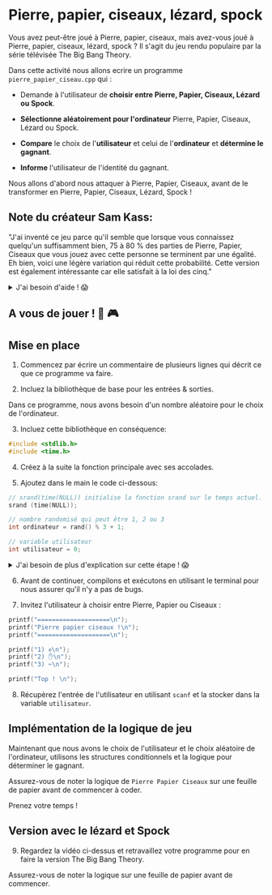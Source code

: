 # Pierre, papier, ciseaux, lézard, spock

Vous avez peut-être joué à Pierre, papier, ciseaux, mais avez-vous joué à Pierre, papier, ciseaux, lézard, spock ? Il s'agit du jeu rendu populaire par la série télévisée The Big Bang Theory.


Dans cette activité nous allons ecrire un programme `pierre_papier_ciseau.cpp` qui :

- Demande à l'utilisateur de **choisir entre Pierre, Papier, Ciseaux, Lézard ou Spock**.

- **Sélectionne aléatoirement pour l'ordinateur** Pierre, Papier, Ciseaux, Lézard ou Spock.

- **Compare** le choix de l'**utilisateur** et celui de l'**ordinateur** et **détermine le gagnant**.

- **Informe** l'utilisateur de l'identité du gagnant.

Nous allons d'abord nous attaquer à Pierre, Papier, Ciseaux, avant de le transformer en Pierre, Papier, Ciseaux, Lézard, Spock !

## Note du créateur Sam Kass:

"J'ai inventé ce jeu parce qu'il semble que lorsque vous connaissez quelqu'un suffisamment bien, 75 à 80 % des parties de Pierre, Papier, Ciseaux que vous jouez avec cette personne se terminent par une égalité. Eh bien, voici une légère variation qui réduit cette probabilité. Cette version est également intéressante car elle satisfait à la loi des cinq."



<details>
<summary>J'ai besoin d'aide ! 😱</summary>
<p>

- Les ciseaux coupent le papier.
- Le papier recouvre la pierre.
- La pierre écrase le lézard.
- Le lézard empoisonne Spock.
- Spock écrase les ciseaux.
- Les ciseaux décapitent le lézard.
- Le lézard mange le papier.
- Le papier réfute Spock.
- Spock vaporise la pierre.

(et comme il elle l'a toujours fait) la pierre écrase les ciseaux.



</p>
</details>


## A vous de jouer ! 🧩 🎮

## Mise en place

1. Commencez par écrire un commentaire de plusieurs lignes qui décrit ce que ce programme va faire.

2. Incluez la bibliothèque de base pour les entrées & sorties.

Dans ce programme, nous avons besoin d'un nombre aléatoire pour le choix de l'ordinateur.

3. Incluez cette bibliothèque en conséquence:
```cpp
#include <stdlib.h>
#include <time.h>
```

4. Créez à la suite la fonction principale avec ses accolades.

5. Ajoutez dans le main le code ci-dessous:
  ```cpp
  // srand(time(NULL)) initialise la fonction srand sur le temps actuel.
  srand (time(NULL));

  // nombre randomisé qui peut être 1, 2 ou 3
  int ordinateur = rand() % 3 + 1;

  // variable utilisateur
  int utilisateur = 0;
  ```

  <details>
  <summary>J'ai besoin de plus d'explication sur cette étape ! 😱</summary>
  <p>

  Le C++ possède une fonction `rand()` issue de `stdlib.h` qui génère un nombre aléatoire.

  Ainsi, si vous ajoutez `#include <stdlib.h>` au début de votre programme, vous pouvez utiliser la fonction `rand()` comme suit :

  ```cpp
  printf("%d", rand());
  printf("%d", rand());
  printf("%d", rand());
  ```
  cela affichera par exemple:

  ```
  1804289383
  846930886
  1681692777
  ```

  Pour cette partie du projet, nous ne voulons pas de nombres complètement aléatoires. Nous voulons soit 1, 2, ou 3.

  C'est là que l'opérateur **modulo** `%` entre en jeu ! L'opérateur modulo calcule le reste d'une division.

  En faisant `rand() % 3`, nous divisons le nombre aléatoire par 3 et trouvons le reste (et le reste ne peut être que 0, 1 ou 2).

  ```cpp
  printf("%d", rand() % 3);
  printf("%d", rand() % 3);
  printf("%d", rand() % 3);

  ```

  Cela transformera chaque nombre aléatoire en 0, 1 ou 2 :
  ```
  2
  0
  1
  ```

  Nous voulons 1, 2 ou 3 à la place, donc nous pouvons simplement ajouter 1 :

  ```cpp
  printf("%d", rand() % 3 + 1);
  printf("%d", rand() % 3 + 1);
  printf("%d", rand() % 3 + 1);

  ```

  </p>
  </details>


6. Avant de continuer, compilons et exécutons en utilisant le terminal pour nous assurer qu'il n'y a pas de bugs.

7. Invitez l'utilisateur à choisir entre Pierre, Papier ou Ciseaux :

```cpp
printf("====================\n");
printf("Pierre papier ciseaux !\n");
printf("====================\n");

printf("1) ✊\n");
printf("2) ✋\n");
printf("3) ✂️\n");

printf("Top ! \n");

```

8. Récupèrez l'entrée de l'utilisateur en utilisant `scanf` et la stocker dans la variable `utilisateur`.


## Implémentation de la logique de jeu

Maintenant que nous avons le choix de l'utilisateur et le choix aléatoire de l'ordinateur, utilisons les structures conditionnels et la logique pour déterminer le gagnant.

Assurez-vous de noter la logique de `Pierre Papier Ciseaux` sur une feuille de papier avant de commencer à coder.

Prenez votre temps !

## Version avec le lézard et Spock

9. Regardez la vidéo ci-dessus et retravaillez votre programme pour en faire la version The Big Bang Theory.

Assurez-vous de noter la logique sur une feuille de papier avant de commencer.